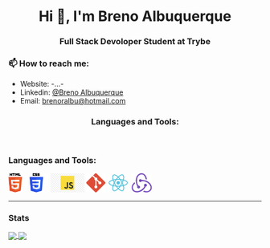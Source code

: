 <h1 align="center">Hi 👋, I'm Breno Albuquerque</h1>
<h3 align="center">Full Stack Devoloper Student at Trybe</h3>

### 📫 How to reach me:

- Website: -...-
- Linkedin: [@Breno Albuquerque](https://www.linkedin.com/in/breno-albuquerque/)
- Email: brenoralbu@hotmail.com

<h3 align="center">Languages and Tools:</h3>
</br>

### Languages and Tools:  

<code><img height="38" src="./images/html5.png" alt="html5"/></code>
<code><img height="38" src="./images/css3.png" alt="css3"/></code>
<code><img height="38" src="./images/javascript.png" alt="Java Script"></code>
<code><img height="38" src="./images/git.png" alt="git"/></code>
<code><img height="38" src="./images/react.png" alt="react"></code>
<code><img height="38" src="./images/redux.png" alt="redux"></code>

---

### Stats

<a target="_blank" href="https://github.com/thayscosta3">
  <img align="center" height="160" src="https://github-readme-stats.vercel.app/api?username=breno-albuquerque&show_icons=true&theme=dark&count_private=true&hide_border=true&include_all_commits=true" />
</a>

<a target="_blank" href="https://github.com/thayscosta3">
  <img align="center" height="160" src="https://github-readme-stats.vercel.app/api/top-langs/?username=breno-albuquerque&layout=compact&show_icons=true&hide_border=true&theme=dark&langs_count=10" />
</a>
